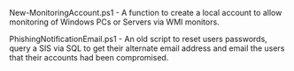 New-MonitoringAccount.ps1 - A function to create a local account to allow monitoring of Windows PCs or Servers via WMI monitors.

PhishingNotificationEmail.ps1 - An old script to reset users passwords, query a SIS via SQL to get their alternate email address and email the users that their accounts had been compromised.

